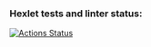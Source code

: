 ### Hexlet tests and linter status:
[![Actions Status](https://github.com/kadykovev/php-project-57/actions/workflows/hexlet-check.yml/badge.svg)](https://github.com/kadykovev/php-project-57/actions)
